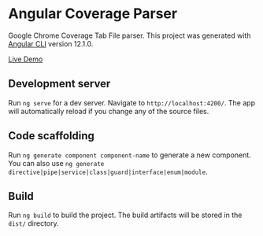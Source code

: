 # Angular Coverage Parser

Google Chrome Coverage Tab File parser. This project was generated with [Angular CLI](https://github.com/angular/angular-cli) version 12.1.0.

[Live Demo](https://parser.simonetenisci.it/)

## Development server

Run `ng serve` for a dev server. Navigate to `http://localhost:4200/`. The app will automatically reload if you change any of the source files.

## Code scaffolding

Run `ng generate component component-name` to generate a new component. You can also use `ng generate directive|pipe|service|class|guard|interface|enum|module`.

## Build

Run `ng build` to build the project. The build artifacts will be stored in the `dist/` directory.
